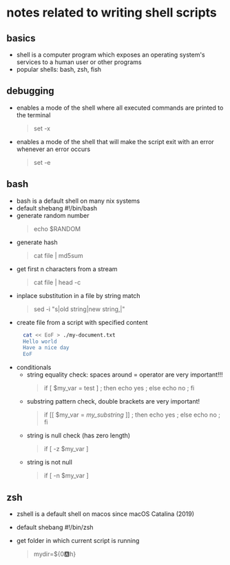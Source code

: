 # notes related to writing shell scripts

## basics

- shell is a computer program which exposes an operating system's services to a human user or other programs
- popular shells: bash, zsh, fish


## debugging

- enables a mode of the shell where all executed commands are printed to the terminal
  > set -x

- enables a mode of the shell that will make the script exit with an error whenever an error occurs
  > set -e


## bash

- bash is a default shell on many nix systems
- default shebang #!/bin/bash
- generate random number
  > echo $RANDOM
- generate hash
  > cat file | md5sum
- get first n characters from a stream
  > cat file | head -c <n>
- inplace substitution in a file by string match
  > sed -i "s|old string|new string,|" <filename>
- create file from a script with specified content
  ```bash
    cat << EoF > ./my-document.txt
    Hello world
    Have a nice day
    EoF
  ```
- conditionals
  - string equality check: spaces around = operator are very important!!!
    > if [ $my_var = test ] ; then echo yes ; else echo no ; fi
  - substring pattern check, double brackets are very important!
    > if [[ $my_var = *my_substring* ]] ; then echo yes ; else echo no ; fi
  - string is null check (has zero length)
    > if [ -z $my_var ]
  - string is not null
    > if [ -n $my_var ]


## zsh

- zshell is a default shell on macos since macOS Catalina (2019)
- default shebang #!/bin/zsh

- get folder in which current script is running
  > mydir=${0:a:h}
